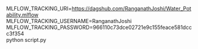 MLFLOW_TRACKING_URI=https://dagshub.com/RanganathJoshi/Water_Potability.mlflow \
MLFLOW_TRACKING_USERNAME=RanganathJoshi \
MLFLOW_TRACKING_PASSWORD=966110c73dce02721e9c155feace581dccc3f354 \
python script.py